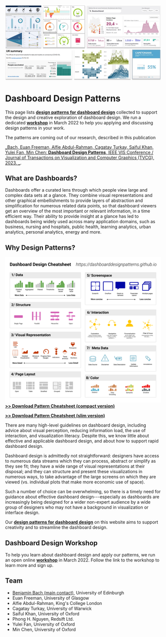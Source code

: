 ![](docs/assets/figures/teaser-dashboards.png)

# Dashboard Design Patterns

This page lists **[design patterns for dashboard design](patterns.md)** collected to support the design and creative exploration of dashboard design. We run a dedicated **[workshop](workshop.md)** in March 2022 to help you applying and discussing design patterns in your work.

The patterns are coming out of our research, described in this publication

[_Bach, Euan Freeman, Alfie Abdul-Rahman, Cagatay Turkay, Saiful Khan, Yulei Fan, Min Chen: 
**Dashboard Design Patterns**, IEEE VIS Conference / Journal of Transactions on Visualization and Computer Graphics (TVCG), 2023. 
_](https://arxiv.org/abs/2205.00757). 

## What are Dashboards?
Dashboards offer a curated lens through which people view large
and complex data sets at a glance. They combine visual
representations and other graphical embellishments to provide layers
of abstraction and simplification for numerous related data points,
so that dashboard viewers get an overview of the most important or
relevant information, in a time efficient way. Their ability to provide
insight at a glance has led to dashboards being widely used across
many application domains, such as business, nursing and
hospitals, public health, learning analytics, urban analytics, personal analytics, energy and more. 

## Why Design Patterns?

![](https://github.com/dashboarddesignpatterns/dashboarddesignpatterns.github.io/raw/main/docs/assets/Cheatsheet-compact.png)
**[>> Download Pattern Cheatsheet (compact version)](https://github.com/dashboarddesignpatterns/dashboarddesignpatterns.github.io/raw/main/docs/assets/Cheatsheet-compact.png)**

**[>> Download Pattern Cheatsheet (slim version)](https://github.com/dashboarddesignpatterns/dashboarddesignpatterns.github.io/raw/main/docs/assets/Cheatsheet-vertical.png)**


There are many high-level guidelines on dashboard design, including advice about visual perception, reducing information load,
the use of interaction, and visualization literacy. Despite this, we know little about effective and applicable dashboard
design, and about how to support rapid dashboard design. 

Dashboard design is admittedly not straightforward: designers have access to
numerous data streams which they can process, abstract or simplify
as they see fit; they have a wide range of visual representations at
their disposal; and they can structure and present these visualizations
in numerous ways, to take advantage of the large screens on which
they are viewed (vs. individual plots that make more economic use
of space). 

Such a number of choice can be overwhelming, so there is a timely need for guidance about effective dashboard design---especially as dashboards are increasingly being designed for a wider non-expert audience by a wide group of designers who may not have
a background in visualization or interface design.

Our **[design patterns for dashboard design](patterns.md)** on this website aims to support creativity and to streamline the dashboard design. 

## Dashboard Design Workshop

To help you learn about dashboard design and apply our patterns, we run an open online  **[workshop](workshop.md)** in March 2022. Follow the link to the workshop to learn more and sign up.

##  Team

* [Benjamin Bach (main contact)](https://benjbach.net), University of Edinburgh
* Euan Freeman, University of Glasgow
* Alfie Abdul-Rahman, King's College London
* Cagatay Turkay, University of Warwick
* Saiful Khan, University of Oxford
* Phong H. Nguyen, Redsift Ltd.
* Yulei Fan, University of Oxford
* Min Chen, University of Oxford





